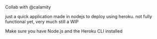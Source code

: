 Collab with @caIamity

just a quick application made in nodejs to deploy using heroku. 
not fully functional yet, very much still a WIP

Make sure you have Node.js and the Heroku CLI installed
